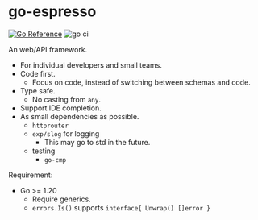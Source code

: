 # go-espresso

[![Go Reference](https://pkg.go.dev/badge/github.com/googollee/go-espresso.svg)](https://pkg.go.dev/github.com/googollee/go-espresso) ![go ci](https://github.com/googollee/go-espresso/actions/workflows/go.yml/badge.svg)

An web/API framework.

- For individual developers and small teams.
- Code first.
  - Focus on code, instead of switching between schemas and code.
- Type safe.
  - No casting from `any`.
- Support IDE completion.
- As small dependencies as possible.
  - `httprouter`
  - `exp/slog` for logging
    - This may go to std in the future.
  - testing
    - `go-cmp`

Requirement:

- Go >= 1.20
  - Require generics.
  - `errors.Is()` supports `interface{ Unwrap() []error }`
